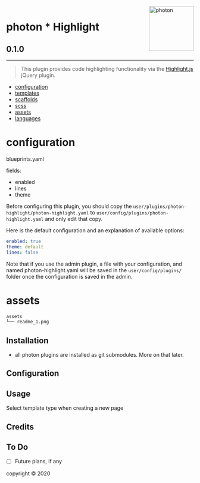 <a href="https://photon-platform.net/">
    <img src="https://photon-platform.net/user/images/photon-logo-banner.png" alt="photon" title="photon" align="right" height="120" />
</a>


# photon * Highlight

## 0.1.0

---


> This plugin provides code highlighting functionality via the [Highlight.js](https://highlightjs.org/) jQuery plugin.

- [configuration](#configuration)
- [templates](#templates)
- [scaffolds](#scaffolds)
- [scss](#scss)
- [assets](#assets)
- [languages](#languages)

# configuration
blueprints.yaml

fields:
- enabled
- lines
- theme

Before configuring this plugin, you should copy the `user/plugins/photon-highlight/photon-highlight.yaml` to `user/config/plugins/photon-highlight.yaml` and only edit that copy.

Here is the default configuration and an explanation of available options:

```yaml
enabled: true
theme: default
lines: false
```

Note that if you use the admin plugin, a file with your configuration, and named photon-highlight.yaml will be saved in the `user/config/plugins/` folder once the configuration is saved in the admin.


# assets

```sh
assets
└── readme_1.png
```


## Installation

- all photon plugins are installed as git submodules. More on that later.



## Configuration


## Usage

Select template type when creating a new page

## Credits


## To Do

- [ ] Future plans, if any


copyright &copy; 2020
